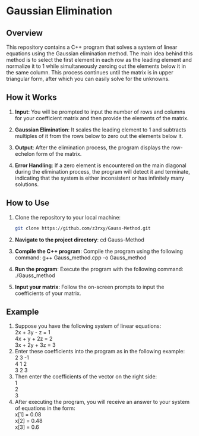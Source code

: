 # Gaussian Elimination

## Overview

This repository contains a C++ program that solves a system of linear equations using the Gaussian elimination method. The main idea behind this method is to select the first element in each row as the leading element and normalize it to 1 while simultaneously zeroing out the elements below it in the same column. This process continues until the matrix is in upper triangular form, after which you can easily solve for the unknowns.

## How it Works

1. **Input**: You will be prompted to input the number of rows and columns for your coefficient matrix and then provide the elements of the matrix.

2. **Gaussian Elimination**: It scales the leading element to 1 and subtracts multiples of it from the rows below to zero out the elements below it.

3. **Output**: After the elimination process, the program displays the row-echelon form of the matrix.

4. **Error Handling**: If a zero element is encountered on the main diagonal during the elimination process, the program will detect it and terminate, indicating that the system is either inconsistent or has infinitely many solutions.

## How to Use

1. Clone the repository to your local machine:

   ```bash
   git clone https://github.com/z3rxy/Gauss-Method.git

2. **Navigate to the project directory**:
cd Gauss-Method

3. **Compile the C++ program**: Compile the program using the following command:
g++ Gauss_method.cpp -o Gauss_method

4. **Run the program**: Execute the program with the following command:
./Gauss_method

5. **Input your matrix**: Follow the on-screen prompts to input the coefficients of your matrix.

## Example

1. Suppose you have the following system of linear equations:  
2x + 3y - z = 1  
4x + y + 2z = 2  
3x + 2y + 3z = 3  
2. Enter these coefficients into the program as in the following example:  
2 3 -1  
4 1 2  
3 2 3  
3. Then enter the coefficients of the vector on the right side:  
1  
2  
3  
4. After executing the program, you will receive an answer to your system of equations in the form:  
x[1] = 0.08  
x[2] = 0.48  
x[3] = 0.6  
